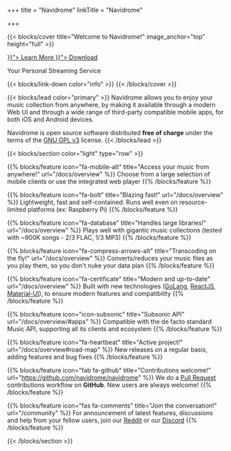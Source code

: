 +++
title = "Navidrome"
linkTitle = "Navidrome"

+++

{{< blocks/cover title="Welcome to Navidrome!" image_anchor="top" height="full" >}}
<div class="mx-auto">
	<a class="btn btn-lg btn-primary mr-3 mb-4" href="{{< relref "/docs" >}}">
		Learn More <i class="fas fa-arrow-alt-circle-right ml-2"></i>
	</a>
	<a class="btn btn-lg btn-secondary mr-3 mb-4" href="{{< relref "/docs/installation" >}}">
		Download <i class="fas fa-cloud-download-alt ml-2 "></i>
	</a>
	<p class="lead mt-5">Your Personal Streaming Service</p>
</div>
{{< blocks/link-down color="info" >}}
{{< /blocks/cover >}}


{{< blocks/lead color="primary" >}}
Navidrome allows you to enjoy your music collection from anywhere, by making it available through a 
modern Web UI and through a wide range of third-party compatible mobile apps, for both iOS and Android devices.

Navidrome is open source software distributed **free of charge** under the terms of the 
[GNU GPL v3](https://www.gnu.org/licenses/gpl-3.0) license.
{{< /blocks/lead >}}

{{< blocks/section color="light" type="row" >}}

{{% blocks/feature icon="fa-mobile-alt" title="Access your music from anywhere!" url="/docs/overview" %}}
Choose from a large selection of mobile clients or use the integrated web player
{{% /blocks/feature %}}

{{% blocks/feature icon="fa-bolt" title="Blazing fast!" url="/docs/overview" %}}
Lightweight, fast and self-contained. Runs well even on resource-limited platforms (ex: Raspberry Pi)
{{% /blocks/feature %}}

{{% blocks/feature icon="fa-database" title="Handles large libraries!" url="/docs/overview" %}}
Plays well with gigantic music collections (tested with ~900K songs - 2/3 FLAC, 1/3 MP3)
{{% /blocks/feature %}}

{{% blocks/feature icon="fa-compress-arrows-alt" title="Transcoding on the fly!" url="/docs/overview" %}}
Converts/reduces your music files as you play them, so you don't nuke your data plan
{{% /blocks/feature %}}

{{% blocks/feature icon="fa-certificate" title="Modern and up-to-date" url="/docs/overview" %}}
Built with new technologies ([GoLang](https://golang.org), [ReactJS](https://reactjs.org), [Material-UI](https://material-ui.com/)), 
to ensure modern features and compatibility
{{% /blocks/feature %}}

{{% blocks/feature icon="icon-subsonic" title="Subsonic API" url="/docs/overview/#apps" %}}
Compatible with the de facto standard Music API, supporting all its clients and ecosystem
{{% /blocks/feature %}}

{{% blocks/feature icon="fa-heartbeat" title="Active project!" url="/docs/overview#road-map" %}}
New releases on a regular basis, adding features and bug fixes
{{% /blocks/feature %}}

{{% blocks/feature icon="fab fa-github" title="Contributions welcome!" url="https://github.com/navidrome/navidrome" %}}
We do a [Pull Request](https://github.com/navidrome/navidrome/pulls) contributions workflow on **GitHub**. New users are always welcome!
{{% /blocks/feature %}}

{{% blocks/feature icon="fas fa-comments" title="Join the conversation!" url="/community" %}}
For announcement of latest features, discussions and help from your fellow users, join our [Reddit](https://www.reddit.com/r/navidrome/) or 
our [Discord](https://discord.gg/xh7j7yF)
{{% /blocks/feature %}}

{{< /blocks/section >}}
